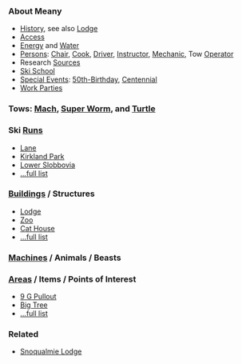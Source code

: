 
### About Meany

* [History](History), see also [Lodge](Lodge)
* [Access](Access)
* [Energy](Energy) and [Water](Water)
* [Persons](Persons): [Chair](Chair), [Cook](Cook), [Driver](Driver), [Instructor](Instructor), [Mechanic](Mechanic), Tow [Operator](Operator)
* Research [Sources](Sources)
* [Ski School](Ski-School)
* [Special Events](Special-Events): [50th-Birthday](50th-Birthday), [Centennial](Centennial)
* [Work Parties](Work-Parties)

### Tows: [Mach](Mach), [Super Worm](Super-Worm), and [Turtle](Turtle)

### Ski [Runs](Runs)

* [Lane](Lane)
* [Kirkland Park](Kirkland-Park)
* [Lower Slobbovia](Lower-Slobbovia)
* [...full list](Runs)

### [Buildings](Buildings) / Structures

* [Lodge](Lodge)
* [Zoo](Zoo)
* [Cat House](Cat-House)
* [...full list](Buildings)

### [Machines](Machines) / Animals / Beasts


### [Areas](Areas) / Items / Points of Interest

* [9 G Pullout](9-G-Pullout)
* [Big Tree](Big-Tree)
* [...full list](Areas)

### Related

* [Snoqualmie Lodge](Snoqualmie-Lodge)
